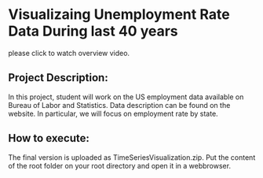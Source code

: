 # Visualizaing Unemployment Rate Data During last 40 years
please click to watch overview video.




## Project Description:
In this project, student will work on the US employment data available on Bureau of Labor and Statistics. Data description can be found on the website. In particular, we will focus on employment rate by state.


## How to execute:
The final version is uploaded as TimeSeriesVisualization.zip. Put the content of the root folder on your root directory and open it in a webbrowser.

